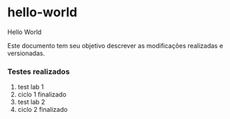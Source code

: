 # hello-world
Hello World 

Este documento tem seu objetivo descrever as modificações realizadas e versionadas.

### Testes realizados
1. test lab 1
2. ciclo 1 finalizado
3. test lab 2
4. ciclo 2 finalizado
